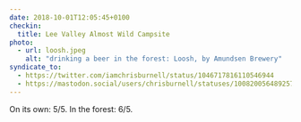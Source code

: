 ```yaml
---
date: 2018-10-01T12:05:45+0100
checkin:
  title: Lee Valley Almost Wild Campsite
photo:
  - url: loosh.jpeg
    alt: "drinking a beer in the forest: Loosh, by Amundsen Brewery"
syndicate_to:
  - https://twitter.com/iamchrisburnell/status/1046717816110546944
  - https://mastodon.social/users/chrisburnell/statuses/100820056489257220
---
```


On its own: 5/5. In the forest: 6/5.
